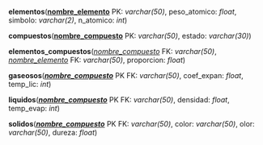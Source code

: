 **elementos**(**<u>nombre_elemento</u>** PK: _varchar(50)_, peso_atomico: _float_, simbolo: _varchar(2)_, n_atomico: _int_)

**compuestos**(**<u>nombre_compuesto</u>** PK: _varchar(50)_, estado: _varchar(30)_)

**elementos_compuestos**(_<u>nombre_compuesto</u>_ FK: _varchar(50)_, _<u>nombre_elemento</u>_ FK: _varchar(50)_, proporcion: _float_)

**gaseosos**(**_<u>nombre_compuesto</u>_** PK FK: _varchar(50)_, coef_expan: _float_, temp_lic: _int_)

**liquidos**(**_<u>nombre_compuesto</u>_** PK FK: _varchar(50)_, densidad: _float_, temp_evap: _int_)

**solidos**(**_<u>nombre_compuesto</u>_** PK FK: _varchar(50)_, color: _varchar(50)_, olor: _varchar(50)_, dureza: _float_)